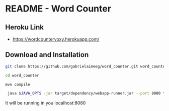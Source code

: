 # README - Word Counter

## Heroku Link
- https://wordcountervoxy.herokuapp.com/


## Download and Installation

```sh
git clone https://github.com/gabrielaimeeg/word_counter.git word_counter
```

```sh
cd word_counter
```

```sh
mvn compile
```

```sh
 java $JAVA_OPTS -jar target/dependency/webapp-runner.jar --port 8080 target/*.war
```
It will be running in you localhost:8080
